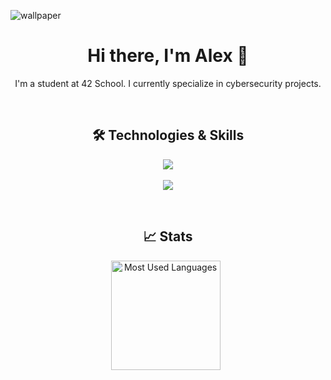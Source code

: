 ![wallpaper](https://media.licdn.com/dms/image/v2/D4E16AQEXDNAQUcGxFw/profile-displaybackgroundimage-shrink_350_1400/profile-displaybackgroundimage-shrink_350_1400/0/1707219094014?e=1733961600&v=beta&t=p_pjGJ9YDqn4DzjvI9mkNL9jcvRieAMFWxuakE7Tzes)

<h1 align="center">Hi there, I'm Alex 👋</h1>
<p align="center">
I'm a student at 42 School. I currently specialize in cybersecurity projects.
</p>
  <br/>
<h2 align="center">🛠 Technologies & Skills</h2>
<p align="center">
  <a href="https://skillicons.dev">
    <img src="https://skillicons.dev/icons?i=c,cpp,python,docker" />
    <br/>
    <br/>
    <img src="https://skillicons.dev/icons?i=html,css,js,django" />
  </a>
</p>
  <br/>
<h2 align="center">📈 Stats</h2>
<p align="center">
    <img height=175 alt="Most Used Languages" src="https://github-readme-stats.vercel.app/api/top-langs/?username=aldeau42&theme=shadow_red&layout=compact" />&nbsp;&nbsp;
</p>


